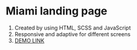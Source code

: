 # Miami landing page
1. Created by using HTML, SCSS and JavaScript
2. Responsive and adaptive for different screens
3. [DEMO LINK](https://ivan-kadykalo.github.io/Miami/)
